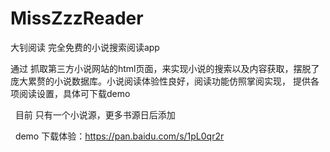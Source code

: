 # MissZzzReader
大钊阅读  完全免费的小说搜索阅读app
 


通过 抓取第三方小说网站的html页面，来实现小说的搜索以及内容获取，摆脱了庞大累赘的小说数据库。小说阅读体验性良好，阅读功能仿照掌阅实现，
提供各项阅读设置，具体可下载demo


 
目前 只有一个小说源，更多书源日后添加



 
demo 下载体验：https://pan.baidu.com/s/1pL0qr2r
